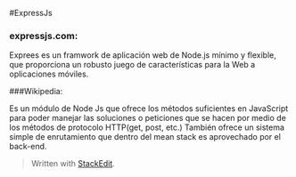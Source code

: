 
#ExpressJs
### expressjs.com:
Exprees es un framwork de aplicación web de Node.js  mínimo y flexible, que proporciona un robusto juego de características para la Web a oplicaciones móviles.

###Wikipedia: 

Es un módulo de Node Js que ofrece los métodos suficientes en JavaScript para poder manejar las soluciones o peticiones que se hacen por medio de los métodos de protocolo HTTP(get, post, etc.) También ofrece un sistema simple de enrutamiento que dentro del mean stack es aprovechado por el back-end.

> Written with [StackEdit](https://stackedit.io/).
